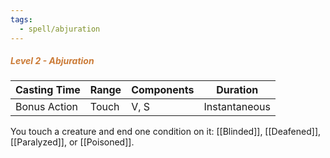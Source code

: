 ```yaml
---
tags:
  - spell/abjuration
---
```

##### *<span style="color:rgb(203, 123, 55)">Level 2 - Abjuration</span>*

| Casting Time | Range | Components | Duration      |
| ------------ | ----- | ---------- | ------------- |
| Bonus Action | Touch | V, S       | Instantaneous |
You touch a creature and end one condition on it: [[Blinded]], [[Deafened]], [[Paralyzed]], or [[Poisoned]].